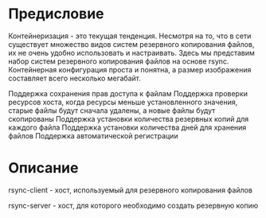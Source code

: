 # Предисловие
Контейнеризация - это текущая тенденция. Несмотря на то, что в сети существует множество видов систем резервного копирования файлов, их не очень удобно использовать и настраивать. Здесь мы представим набор систем резервного копирования файлов на основе rsync. Контейнерная конфигурация проста и понятна, а размер изображения составляет всего несколько мегабайт.

Поддержка сохранения прав доступа к файлам
Поддержка проверки ресурсов хоста, когда ресурсы меньше установленного значения, старые файлы будут сначала удалены, а новые файлы будут скопированы
Поддержка установки количества резервных копий для каждого файла
Поддержка установки количества дней для хранения файлов
Поддержка автоматической регистрации

# Описание

rsync-client - хост, используемый для резервного копирования файлов

rsync-server - хост, для которого необходимо создать резервную копию
